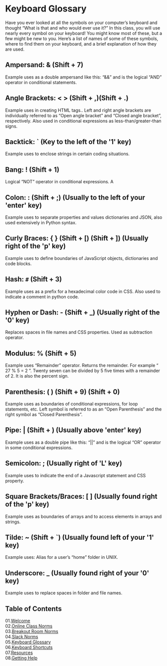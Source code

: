 # Keyboard Glossary

Have you ever looked at all the symbols on your computer’s keyboard and thought “What is that and who would ever use it?”  In this class, you will use nearly every symbol on your keyboard!  You might know most of these, but a few might be new to you.  Here’s a list of names of some of these symbols, where to find them on your keyboard, and a brief explanation of how they are used.

## Ampersand:  &   (Shift + 7)
Example uses as a double ampersand like this: “&&” and is the logical “AND” operator in conditional statements.

## Angle Brackets: < >  (Shift + ,)(Shift + .)
Example uses in creating HTML tags..  Left and right angle brackets are individually referred to as “Open angle bracket” and “Closed angle bracket”, respectively.  Also used in conditional expressions as less-than/greater-than signs.

## Backtick: `   (Key to the left of the '1' key)
Example uses to enclose strings in certain coding situations.

## Bang: !    (Shift + 1)
Logical “NOT” operator in conditional expressions.  A

## Colon: :     (Shift + ;) (Usually to the left of your 'enter' key)
Example uses to separate properties and values dictionaries and JSON, also used extensively in Python syntax.

## Curly Braces: { }   (Shift + [) (Shift + ])  (Usually right of the 'p' key)
Example uses to define boundaries of JavaScript objects, dictionaries and code blocks.

## Hash: `#`  (Shift + 3)
Example uses as a prefix for a hexadecimal color code in CSS.  Also used to indicate a comment in python code.

## Hyphen or Dash: -  (Shift + _) (Usually right of the '0' key)
Replaces spaces in file names and CSS properties.  Used as subtraction operator.

## Modulus: %   (Shift + 5)
Example uses “Remainder” operator.  Returns the remainder. For example “ 27 % 5 = 2 ”.  Twenty seven can be divided by 5 five times with a remainder of 2.  It is also the percent sign.

## Parenthesis: ( )  (Shift + 9) (Shift + 0)
Example uses as boundaries of conditional expressions, for loop statements, etc.  Left symbol is referred to as an “Open Parenthesis” and the right symbol as “Closed Parenthesis”. 

## Pipe: |   (Shift + \) (Usually above 'enter' key)
Example uses as a double pipe like this: “||” and is the logical “OR” operator in some conditional expressions.

## Semicolon: ; (Usually right of 'L' key)
Example uses to indicate the end of a Javascript statement and CSS property.

## Square Brackets/Braces: [ ]  (Usually found right of the 'p' key)
Example uses as boundaries of arrays and to access elements in arrays and strings.

## Tilde: ~  (Shift + `) (Usually found left of your '1' key)
Example uses: Alias for a user’s “home” folder in UNIX.

## Underscore: _   (Usually found right of your '0' key)
Example uses to replace spaces in folder and file names.



## Table of Contents

01.[Welcome](01-Welcome.md)<br>
02.[Online Class Norms](02-Online-Class-Norms.md)<br>
03.[Breakout Room Norms](03-Breakout-Room-Norms.md)<br>
04.[Slack Norms](04-Slack-Norms.md)<br>
05.[Keyboard Glossary](05-Keyboard-Glossary.md)<br>
06.[Keyboard Shortcuts](06-Keyboard-Shortcuts.md)<br>
07.[Resources](07-Resources.md)<br>
08.[Getting Help](08-Getting-Help.md)<br>
